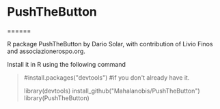 # PushTheButton
======

R package PushTheButton by Dario Solar, with contribution of Livio Finos
and associazionerospo.org.

Install it in R using the following command

>  #install.packages("devtools") 
>  #if you don't already have it.
>  
> library(devtools) 
> install_github("Mahalanobis/PushTheButton") 
> library(PushTheButton)
